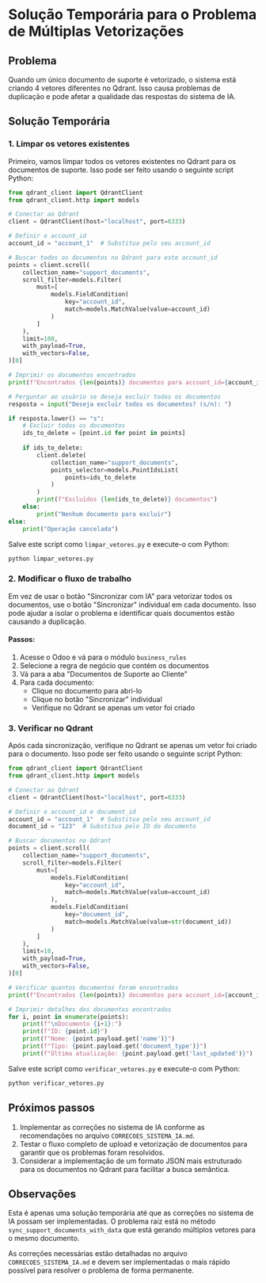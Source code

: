 # Solução Temporária para o Problema de Múltiplas Vetorizações

## Problema

Quando um único documento de suporte é vetorizado, o sistema está criando 4 vetores diferentes no Qdrant. Isso causa problemas de duplicação e pode afetar a qualidade das respostas do sistema de IA.

## Solução Temporária

### 1. Limpar os vetores existentes

Primeiro, vamos limpar todos os vetores existentes no Qdrant para os documentos de suporte. Isso pode ser feito usando o seguinte script Python:

```python
from qdrant_client import QdrantClient
from qdrant_client.http import models

# Conectar ao Qdrant
client = QdrantClient(host="localhost", port=6333)

# Definir o account_id
account_id = "account_1"  # Substitua pelo seu account_id

# Buscar todos os documentos no Qdrant para este account_id
points = client.scroll(
    collection_name="support_documents",
    scroll_filter=models.Filter(
        must=[
            models.FieldCondition(
                key="account_id",
                match=models.MatchValue(value=account_id)
            )
        ]
    ),
    limit=100,
    with_payload=True,
    with_vectors=False,
)[0]

# Imprimir os documentos encontrados
print(f"Encontrados {len(points)} documentos para account_id={account_id}")

# Perguntar ao usuário se deseja excluir todos os documentos
resposta = input("Deseja excluir todos os documentos? (s/n): ")

if resposta.lower() == "s":
    # Excluir todos os documentos
    ids_to_delete = [point.id for point in points]
    
    if ids_to_delete:
        client.delete(
            collection_name="support_documents",
            points_selector=models.PointIdsList(
                points=ids_to_delete
            )
        )
        print(f"Excluídos {len(ids_to_delete)} documentos")
    else:
        print("Nenhum documento para excluir")
else:
    print("Operação cancelada")
```

Salve este script como `limpar_vetores.py` e execute-o com Python:

```bash
python limpar_vetores.py
```

### 2. Modificar o fluxo de trabalho

Em vez de usar o botão "Sincronizar com IA" para vetorizar todos os documentos, use o botão "Sincronizar" individual em cada documento. Isso pode ajudar a isolar o problema e identificar quais documentos estão causando a duplicação.

#### Passos:

1. Acesse o Odoo e vá para o módulo `business_rules`
2. Selecione a regra de negócio que contém os documentos
3. Vá para a aba "Documentos de Suporte ao Cliente"
4. Para cada documento:
   - Clique no documento para abri-lo
   - Clique no botão "Sincronizar" individual
   - Verifique no Qdrant se apenas um vetor foi criado

### 3. Verificar no Qdrant

Após cada sincronização, verifique no Qdrant se apenas um vetor foi criado para o documento. Isso pode ser feito usando o seguinte script Python:

```python
from qdrant_client import QdrantClient
from qdrant_client.http import models

# Conectar ao Qdrant
client = QdrantClient(host="localhost", port=6333)

# Definir o account_id e document_id
account_id = "account_1"  # Substitua pelo seu account_id
document_id = "123"  # Substitua pelo ID do documento

# Buscar documentos no Qdrant
points = client.scroll(
    collection_name="support_documents",
    scroll_filter=models.Filter(
        must=[
            models.FieldCondition(
                key="account_id",
                match=models.MatchValue(value=account_id)
            ),
            models.FieldCondition(
                key="document_id",
                match=models.MatchValue(value=str(document_id))
            )
        ]
    ),
    limit=10,
    with_payload=True,
    with_vectors=False,
)[0]

# Verificar quantos documentos foram encontrados
print(f"Encontrados {len(points)} documentos para account_id={account_id} e document_id={document_id}")

# Imprimir detalhes dos documentos encontrados
for i, point in enumerate(points):
    print(f"\nDocumento {i+1}:")
    print(f"ID: {point.id}")
    print(f"Nome: {point.payload.get('name')}")
    print(f"Tipo: {point.payload.get('document_type')}")
    print(f"Última atualização: {point.payload.get('last_updated')}")
```

Salve este script como `verificar_vetores.py` e execute-o com Python:

```bash
python verificar_vetores.py
```

## Próximos passos

1. Implementar as correções no sistema de IA conforme as recomendações no arquivo `CORRECOES_SISTEMA_IA.md`.
2. Testar o fluxo completo de upload e vetorização de documentos para garantir que os problemas foram resolvidos.
3. Considerar a implementação de um formato JSON mais estruturado para os documentos no Qdrant para facilitar a busca semântica.

## Observações

Esta é apenas uma solução temporária até que as correções no sistema de IA possam ser implementadas. O problema raiz está no método `sync_support_documents_with_data` que está gerando múltiplos vetores para o mesmo documento.

As correções necessárias estão detalhadas no arquivo `CORRECOES_SISTEMA_IA.md` e devem ser implementadas o mais rápido possível para resolver o problema de forma permanente.
